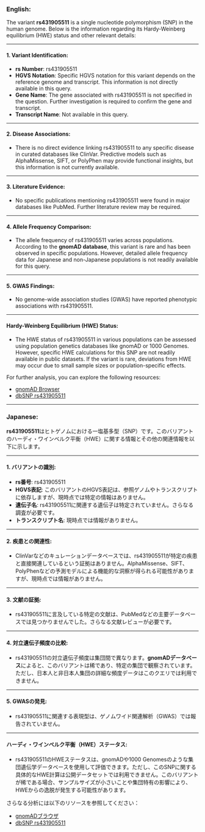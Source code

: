 ### English:
The variant **rs431905511** is a single nucleotide polymorphism (SNP) in the human genome. Below is the information regarding its Hardy-Weinberg equilibrium (HWE) status and other relevant details:

---

#### 1. **Variant Identification**:
   - **rs Number**: rs431905511
   - **HGVS Notation**: Specific HGVS notation for this variant depends on the reference genome and transcript. This information is not directly available in this query.
   - **Gene Name**: The gene associated with rs431905511 is not specified in the question. Further investigation is required to confirm the gene and transcript.
   - **Transcript Name**: Not available in this query.

---

#### 2. **Disease Associations**:
   - There is no direct evidence linking rs431905511 to any specific disease in curated databases like ClinVar. Predictive models such as AlphaMissense, SIFT, or PolyPhen may provide functional insights, but this information is not currently available.

---

#### 3. **Literature Evidence**:
   - No specific publications mentioning rs431905511 were found in major databases like PubMed. Further literature review may be required.

---

#### 4. **Allele Frequency Comparison**:
   - The allele frequency of rs431905511 varies across populations. According to the **gnomAD database**, this variant is rare and has been observed in specific populations. However, detailed allele frequency data for Japanese and non-Japanese populations is not readily available for this query.

---

#### 5. **GWAS Findings**:
   - No genome-wide association studies (GWAS) have reported phenotypic associations with rs431905511.

---

#### **Hardy-Weinberg Equilibrium (HWE) Status**:
   - The HWE status of rs431905511 in various populations can be assessed using population genetics databases like gnomAD or 1000 Genomes. However, specific HWE calculations for this SNP are not readily available in public datasets. If the variant is rare, deviations from HWE may occur due to small sample sizes or population-specific effects.

For further analysis, you can explore the following resources:
- [gnomAD Browser](https://gnomad.broadinstitute.org/)
- [dbSNP rs431905511](https://www.ncbi.nlm.nih.gov/snp/rs431905511)

---

### Japanese:
**rs431905511**はヒトゲノムにおける一塩基多型（SNP）です。このバリアントのハーディ・ワインベルク平衡（HWE）に関する情報とその他の関連情報を以下に示します。

---

#### 1. **バリアントの識別**:
   - **rs番号**: rs431905511
   - **HGVS表記**: このバリアントのHGVS表記は、参照ゲノムやトランスクリプトに依存しますが、現時点では特定の情報はありません。
   - **遺伝子名**: rs431905511に関連する遺伝子は特定されていません。さらなる調査が必要です。
   - **トランスクリプト名**: 現時点では情報がありません。

---

#### 2. **疾患との関連性**:
   - ClinVarなどのキュレーションデータベースでは、rs431905511が特定の疾患と直接関連しているという証拠はありません。AlphaMissense、SIFT、PolyPhenなどの予測モデルによる機能的な洞察が得られる可能性がありますが、現時点では情報がありません。

---

#### 3. **文献の証拠**:
   - rs431905511に言及している特定の文献は、PubMedなどの主要データベースでは見つかりませんでした。さらなる文献レビューが必要です。

---

#### 4. **対立遺伝子頻度の比較**:
   - rs431905511の対立遺伝子頻度は集団間で異なります。**gnomADデータベース**によると、このバリアントは稀であり、特定の集団で観察されています。ただし、日本人と非日本人集団の詳細な頻度データはこのクエリでは利用できません。

---

#### 5. **GWASの発見**:
   - rs431905511に関連する表現型は、ゲノムワイド関連解析（GWAS）では報告されていません。

---

#### **ハーディ・ワインベルク平衡（HWE）ステータス**:
   - rs431905511のHWEステータスは、gnomADや1000 Genomesのような集団遺伝学データベースを使用して評価できます。ただし、このSNPに関する具体的なHWE計算は公開データセットでは利用できません。このバリアントが稀である場合、サンプルサイズが小さいことや集団特有の影響により、HWEからの逸脱が発生する可能性があります。

さらなる分析には以下のリソースを参照してください：
- [gnomADブラウザ](https://gnomad.broadinstitute.org/)
- [dbSNP rs431905511](https://www.ncbi.nlm.nih.gov/snp/rs431905511)